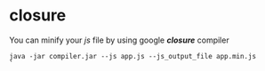 # closure
You can minify your _*js*_ file by using google _**closure**_ compiler
```shell
java -jar compiler.jar --js app.js --js_output_file app.min.js
`